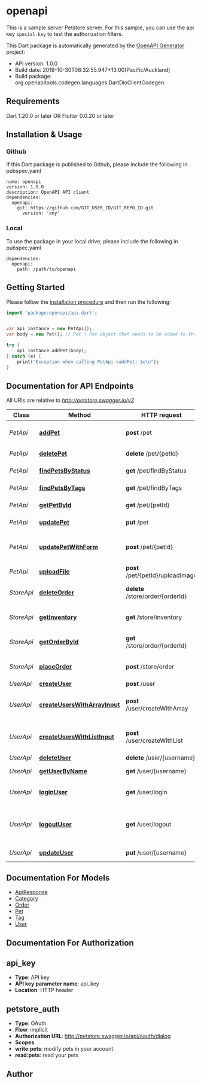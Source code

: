 # openapi
This is a sample server Petstore server. For this sample, you can use the api key `special-key` to test the authorization filters.

This Dart package is automatically generated by the [OpenAPI Generator](https://openapi-generator.tech) project:

- API version: 1.0.0
- Build date: 2019-10-30T08:32:55.947+13:00[Pacific/Auckland]
- Build package: org.openapitools.codegen.languages.DartDioClientCodegen

## Requirements

Dart 1.20.0 or later OR Flutter 0.0.20 or later

## Installation & Usage

### Github
If this Dart package is published to Github, please include the following in pubspec.yaml
```
name: openapi
version: 1.0.0
description: OpenAPI API client
dependencies:
  openapi:
    git: https://github.com/GIT_USER_ID/GIT_REPO_ID.git
      version: 'any'
```

### Local
To use the package in your local drive, please include the following in pubspec.yaml
```
dependencies:
  openapi:
    path: /path/to/openapi
```

## Getting Started

Please follow the [installation procedure](#installation--usage) and then run the following:

```dart
import 'package:openapi/api.dart';


var api_instance = new PetApi();
var body = new Pet(); // Pet | Pet object that needs to be added to the store

try {
    api_instance.addPet(body);
} catch (e) {
    print("Exception when calling PetApi->addPet: $e\n");
}

```

## Documentation for API Endpoints

All URIs are relative to *http://petstore.swagger.io/v2*

Class | Method | HTTP request | Description
------------ | ------------- | ------------- | -------------
*PetApi* | [**addPet**](docs//PetApi.md#addpet) | **post** /pet | Add a new pet to the store
*PetApi* | [**deletePet**](docs//PetApi.md#deletepet) | **delete** /pet/{petId} | Deletes a pet
*PetApi* | [**findPetsByStatus**](docs//PetApi.md#findpetsbystatus) | **get** /pet/findByStatus | Finds Pets by status
*PetApi* | [**findPetsByTags**](docs//PetApi.md#findpetsbytags) | **get** /pet/findByTags | Finds Pets by tags
*PetApi* | [**getPetById**](docs//PetApi.md#getpetbyid) | **get** /pet/{petId} | Find pet by ID
*PetApi* | [**updatePet**](docs//PetApi.md#updatepet) | **put** /pet | Update an existing pet
*PetApi* | [**updatePetWithForm**](docs//PetApi.md#updatepetwithform) | **post** /pet/{petId} | Updates a pet in the store with form data
*PetApi* | [**uploadFile**](docs//PetApi.md#uploadfile) | **post** /pet/{petId}/uploadImage | uploads an image
*StoreApi* | [**deleteOrder**](docs//StoreApi.md#deleteorder) | **delete** /store/order/{orderId} | Delete purchase order by ID
*StoreApi* | [**getInventory**](docs//StoreApi.md#getinventory) | **get** /store/inventory | Returns pet inventories by status
*StoreApi* | [**getOrderById**](docs//StoreApi.md#getorderbyid) | **get** /store/order/{orderId} | Find purchase order by ID
*StoreApi* | [**placeOrder**](docs//StoreApi.md#placeorder) | **post** /store/order | Place an order for a pet
*UserApi* | [**createUser**](docs//UserApi.md#createuser) | **post** /user | Create user
*UserApi* | [**createUsersWithArrayInput**](docs//UserApi.md#createuserswitharrayinput) | **post** /user/createWithArray | Creates list of users with given input array
*UserApi* | [**createUsersWithListInput**](docs//UserApi.md#createuserswithlistinput) | **post** /user/createWithList | Creates list of users with given input array
*UserApi* | [**deleteUser**](docs//UserApi.md#deleteuser) | **delete** /user/{username} | Delete user
*UserApi* | [**getUserByName**](docs//UserApi.md#getuserbyname) | **get** /user/{username} | Get user by user name
*UserApi* | [**loginUser**](docs//UserApi.md#loginuser) | **get** /user/login | Logs user into the system
*UserApi* | [**logoutUser**](docs//UserApi.md#logoutuser) | **get** /user/logout | Logs out current logged in user session
*UserApi* | [**updateUser**](docs//UserApi.md#updateuser) | **put** /user/{username} | Updated user


## Documentation For Models

 - [ApiResponse](docs//ApiResponse.md)
 - [Category](docs//Category.md)
 - [Order](docs//Order.md)
 - [Pet](docs//Pet.md)
 - [Tag](docs//Tag.md)
 - [User](docs//User.md)


## Documentation For Authorization


## api_key

- **Type**: API key
- **API key parameter name**: api_key
- **Location**: HTTP header

## petstore_auth

- **Type**: OAuth
- **Flow**: implicit
- **Authorization URL**: http://petstore.swagger.io/api/oauth/dialog
- **Scopes**: 
 - **write:pets**: modify pets in your account
 - **read:pets**: read your pets


## Author




